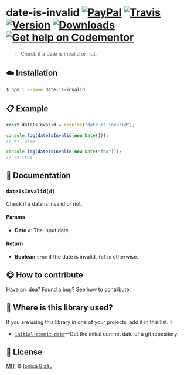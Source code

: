 
# date-is-invalid [![PayPal](https://img.shields.io/badge/%24-paypal-f39c12.svg)][paypal-donations] [![Travis](https://img.shields.io/travis/IonicaBizau/date-is-invalid.svg)](https://travis-ci.org/IonicaBizau/date-is-invalid/) [![Version](https://img.shields.io/npm/v/date-is-invalid.svg)](https://www.npmjs.com/package/date-is-invalid) [![Downloads](https://img.shields.io/npm/dt/date-is-invalid.svg)](https://www.npmjs.com/package/date-is-invalid) [![Get help on Codementor](https://cdn.codementor.io/badges/get_help_github.svg)](https://www.codementor.io/johnnyb?utm_source=github&utm_medium=button&utm_term=johnnyb&utm_campaign=github)

> Check if a date is invalid or not.

## :cloud: Installation

```sh
$ npm i --save date-is-invalid
```


## :clipboard: Example



```js
const dateIsInvalid = require("date-is-invalid");

console.log(dateIsInvalid(new Date()));
// => false

console.log(dateIsInvalid(new Date("foo")));
// => true
```

## :memo: Documentation


### `dateIsInvalid(d)`
Check if a date is invalid or not.

#### Params
- **Date** `d`: The input date.

#### Return
- **Boolean** `true` if the date is invalid, `false` otherwise.



## :yum: How to contribute
Have an idea? Found a bug? See [how to contribute][contributing].

## :dizzy: Where is this library used?
If you are using this library in one of your projects, add it in this list. :sparkles:


 - [`initial-commit-date`](https://github.com/IonicaBizau/initial-commit-date#readme)—Get the initial commit date of a git repository.

## :scroll: License

[MIT][license] © [Ionică Bizău][website]

[paypal-donations]: https://www.paypal.com/cgi-bin/webscr?cmd=_s-xclick&hosted_button_id=RVXDDLKKLQRJW
[donate-now]: http://i.imgur.com/6cMbHOC.png

[license]: http://showalicense.com/?fullname=Ionic%C4%83%20Biz%C4%83u%20%3Cbizauionica%40gmail.com%3E%20(http%3A%2F%2Fionicabizau.net)&year=2016#license-mit
[website]: http://ionicabizau.net
[contributing]: /CONTRIBUTING.md
[docs]: /DOCUMENTATION.md
